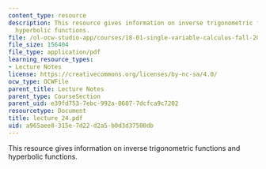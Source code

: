 ```yaml
---
content_type: resource
description: This resource gives information on inverse trigonometric functions and
  hyperbolic functions.
file: /ol-ocw-studio-app/courses/18-01-single-variable-calculus-fall-2005/a965aee8315e7d22d2a5b0d3d37500db_lecture_24.pdf
file_size: 156404
file_type: application/pdf
learning_resource_types:
- Lecture Notes
license: https://creativecommons.org/licenses/by-nc-sa/4.0/
ocw_type: OCWFile
parent_title: Lecture Notes
parent_type: CourseSection
parent_uid: e39fd753-7ebc-992a-0607-7dcfca9c7202
resourcetype: Document
title: lecture_24.pdf
uid: a965aee8-315e-7d22-d2a5-b0d3d37500db
---
```

This resource gives information on inverse trigonometric functions and hyperbolic functions.